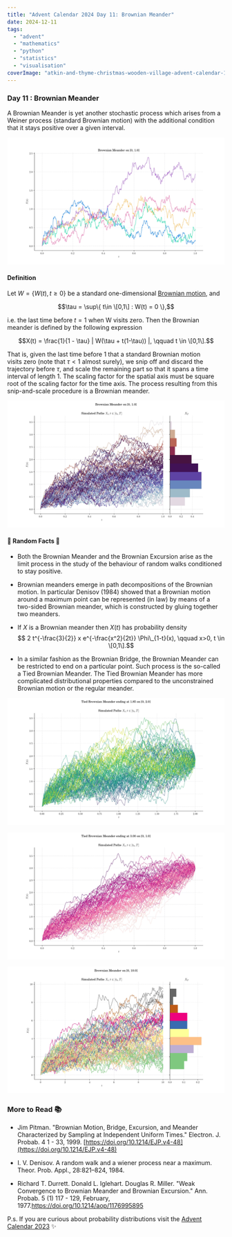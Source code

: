 ```yaml
---
title: "Advent Calendar 2024 Day 11: Brownian Meander"
date: 2024-12-11
tags: 
  - "advent"
  - "mathematics"
  - "python"
  - "statistics"
  - "visualisation"
coverImage: "atkin-and-thyme-christmas-wooden-village-advent-calendar-1024023_1-edited.jpg"
---
```



### Day 11 : Brownian Meander

A Brownian Meander is yet another stochastic process which arises from a Weiner process (standard Brownian motion) with the additional condition that it stays positive over a given interval.

![](images/tempImageiCf69e.jpg)

#### Definition

Let $W=\{W(t), t\geq 0\}$ be a standard one-dimensional [Brownian motion](https://en.wikipedia.org/wiki/Wiener_process), and 

$$\tau = \sup\{ t\in \[0,1\] : W(t) = 0 \},$$

i.e. the last time before $t=1$ when W visits zero. Then the Brownian meander is defined by the following expression

$$X(t) = \frac{1}{1 - \tau} | W(\tau + t(1-\tau)) |, \qquad t \in \[0,1\].$$

That is, given the last time before 1 that a standard Brownian motion visits zero (note that $\tau <1$ almost surely), we snip off and discard the trajectory before $\tau$, and scale the remaining part so that it spans a time interval of length 1. The scaling factor for the spatial axis must be square root of the scaling factor for the time axis. The process resulting from this snip-and-scale procedure is a Brownian meander. 

![](images/tempImageFWbU6i.jpg)

#### 🔔 Random Facts 🔔

- Both the Brownian Meander and the Brownian Excursion arise as the limit process in the study of the behaviour of random walks conditioned to stay positive.

- Brownian meanders emerge in path decompositions of the Brownian motion. In particular Denisov (1984) showed that a Brownian motion around a maximum point can be represented (in law) by means of a two-sided Brownian meander, which is constructed by gluing together two meanders.

- If $X$ is a Brownian meander then $X(t)$ has probability density  $$ 2 t^{-\frac{3}{2}} x e^{-\frac{x^2}{2t}} \Phi\_{1-t}(x), \qquad x>0, t \in \[0,1\].$$

- In a similar fashion as the Brownian Bridge, the Brownian Meander can be restricted to end on a particular point. Such process is the so-called a Tied Brownian Meander. The Tied Brownian Meander has more complicated distributional properties compared to the unconstrained Brownian motion or the regular meander.

![](images/tempImageVWPvIx.jpg)

![](images/tempImageGRKgIi.jpg)

![](images/tempImage0SRmMv.jpg)

### More to Read 📚

- Jim Pitman. "Brownian Motion, Bridge, Excursion, and Meander Characterized by Sampling at Independent Uniform Times." Electron. J. Probab. 4 1 - 33, 1999. [https://doi.org/10.1214/EJP.v4-48](https://doi.org/10.1214/EJP.v4-48)

- I. V. Denisov. A random walk and a wiener process near a maximum. Theor. Prob. Appl., 28:821–824, 1984.

- Richard T. Durrett. Donald L. Iglehart. Douglas R. Miller. "Weak Convergence to Brownian Meander and Brownian Excursion." Ann. Probab. 5 (1) 117 - 129, February, 1977.https://doi.org/10.1214/aop/1176995895

P.s. If you are curious about probability distributions visit the [Advent Calendar 2023](https://quantgirl.blog/advent-calendar-2023/) ✨
